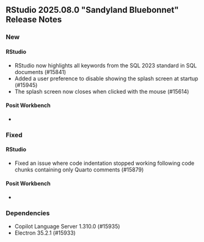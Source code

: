 ## RStudio 2025.08.0 "Sandyland Bluebonnet" Release Notes

### New

#### RStudio

- RStudio now highlights all keywords from the SQL 2023 standard in SQL documents (#15841)
- Added a user preference to disable showing the splash screen at startup (#15945)
- The splash screen now closes when clicked with the mouse (#15614)

#### Posit Workbench

-

### Fixed

#### RStudio

- Fixed an issue where code indentation stopped working following code chunks containing only Quarto comments (#15879)

#### Posit Workbench

-

### Dependencies

- Copilot Language Server 1.310.0 (#15935)
- Electron 35.2.1 (#15933)
